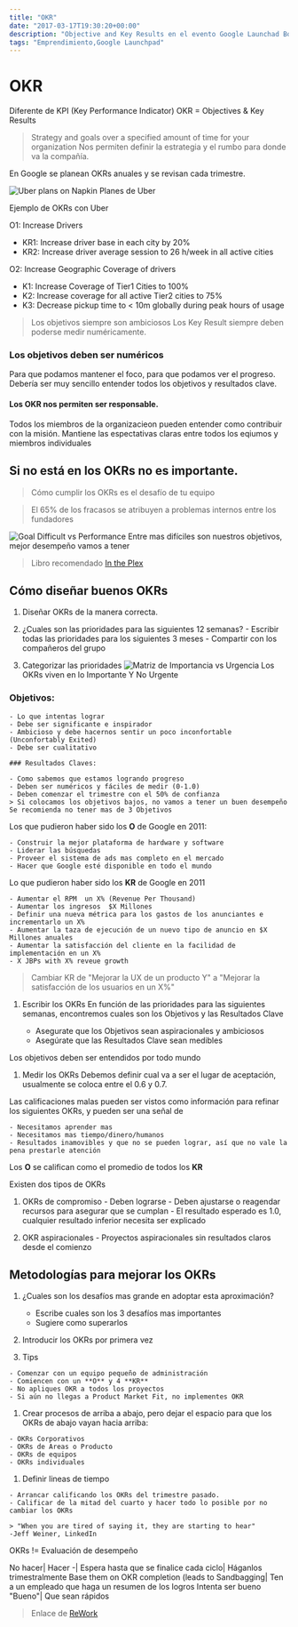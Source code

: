 ```yaml
---
title: "OKR"
date: "2017-03-17T19:30:20+00:00"
description: "Objective and Key Results en el evento Google Launchad Bogotá 2017"
tags: "Emprendimiento,Google Launchpad"
---
```

# OKR

Diferente de KPI (Key Performance Indicator)
OKR = Objectives & Key Results

> Strategy and goals over a specified amount of time for your organization
Nos permiten definir la estrategia y el rumbo para donde va la compañía.

En Google se planean OKRs anuales y se revisan cada trimestre.

![Uber plans on Napkin](http://abovethecrowd.com/wp-content/uploads/2014/07/sacks.png)
Planes de Uber

Ejemplo de OKRs con Uber

O1: Increase Drivers

  - KR1: Increase driver base in each city by 20%
  - KR2: Increase driver average session to 26 h/week in all active cities

O2: Increase Geographic Coverage of drivers

  - K1: Increase Coverage of Tier1 Cities to 100%
  - K2: Increase coverage for all active Tier2 cities to 75%
  - K3: Decrease pickup time to < 10m globally during peak hours of usage

> Los objetivos siempre son ambiciosos
> Los Key Result siempre deben poderse medir numéricamente.

### Los objetivos deben ser numéricos
Para que podamos mantener el foco, para que podamos ver el progreso.
Debería ser muy sencillo entender todos los objetivos y resultados clave.

#### Los OKR nos permiten ser responsable. 
Todos los miembros de la organizacieon pueden entender como contribuir con la misión.
Mantiene las espectativas claras entre todos los eqiumos y miembros individuales

## Si no está en los OKRs no es importante.

> Cómo cumplir los OKRs es el desafío de tu equipo

> El 65% de los fracasos se atribuyen a problemas internos entre los fundadores

![Goal Difficult vs Performance](http://www.workboard.com/images/blog/8-tactics-for-successful-goals-difficulty.png)
Entre mas difíciles son nuestros objetivos, mejor desempeño vamos a tener
> Libro recomendado [In the Plex](https://www.amazon.com/Plex-Google-Thinks-Works-Shapes/dp/1455875724)


## Cómo diseñar buenos OKRs

1. Diseñar OKRs de la manera correcta.

  1. ¿Cuales son las prioridades para las siguientes 12 semanas?
    - Escribir todas las prioridades para los siguientes 3 meses
    - Compartir con los compañeros del grupo
  1. Categorizar las prioridades 
     ![Matriz de Importancia vs Urgencia](http://www.julienrio.com/marketing/pictures/julienrio.com_eisenhower_box.JPG)
      Los OKRs viven en lo Importante Y No Urgente

  ### Objetivos:

    - Lo que intentas lograr
    - Debe ser significante e inspirador
    - Ambicioso y debe hacernos sentir un poco inconfortable (Unconfortably Exited)
    - Debe ser cualitativo

    ### Resultados Claves:

    - Como sabemos que estamos logrando progreso
    - Deben ser numéricos y fáciles de medir (0-1.0)
    - Deben comenzar el trimestre con el 50% de confianza
    > Si colocamos los objetivos bajos, no vamos a tener un buen desempeño
    Se recomienda no tener mas de 3 Objetivos

  Los que pudieron haber sido los **O** de Google en 2011: 

    - Construir la mejor plataforma de hardware y software 
    - Liderar las búsquedas
    - Proveer el sistema de ads mas completo en el mercado
    - Hacer que Google esté disponible en todo el mundo

  Lo que pudieron haber sido los **KR** de Google en 2011

    - Aumentar el RPM  un X% (Revenue Per Thousand)
    - Aumentar los ingresos  $X Millones
    - Definir una nueva métrica para los gastos de los anunciantes e incrementarlo un X%
    - Aumentar la taza de ejecución de un nuevo tipo de anuncio en $X Millones anuales
    - Aumentar la satisfacción del cliente en la facilidad de implementación en un X% 
    - X JBPs with X% reveue growth

  > Cambiar KR de "Mejorar la UX de un producto Y" a "Mejorar la satisfacción de los usuarios en un X%"

1. Escribir los OKRs
  En función de las prioridades para las siguientes semanas, encontremos cuales son los Objetivos y las Resultados Clave

    - Asegurate que los Objetivos sean aspiracionales y ambiciosos
    - Asegúrate que las Resultados Clave sean medibles

  Los objetivos deben ser entendidos por todo mundo

1. Medir los OKRs
  Debemos definir cual va a ser el lugar de aceptación, usualmente se coloca entre el 0.6 y 0.7.

  Las calificaciones malas pueden ser vistos como información para refinar los siguientes OKRs, y pueden ser una señal de

    - Necesitamos aprender mas
    - Necesitamos mas tiempo/dinero/humanos
    - Resultados inamovibles y que no se pueden lograr, así que no vale la pena prestarle atención

  Los **O** se califican como el promedio de todos los **KR**


Existen dos tipos de OKRs

  1. OKRs de compromiso
    - Deben lograrse
    - Deben ajustarse o reagendar recursos para asegurar que se cumplan
    - El resultado esperado es 1.0, cualquier resultado inferior necesita ser explicado

  1. OKR aspiracionales
    - Proyectos aspiracionales sin resultados claros desde el comienzo


## Metodologías para mejorar los OKRs 

1. ¿Cuales son los desafíos mas grande en adoptar esta aproximación?

    - Escribe cuales son los 3 desafíos mas importantes 
    - Sugiere como superarlos

1. Introducir los OKRs por primera vez

  1. Tips

    - Comenzar con un equipo pequeño de administración
    - Comiencen con un **O** y 4 **KR**
    - No apliques OKR a todos los proyectos
    - Si aún no llegas a Product Market Fit, no implementes OKR

  1. Crear procesos de arriba a abajo, pero dejar el espacio para que los OKRs de abajo vayan hacia arriba:

    - OKRs Corporativos
    - OKRs de Areas o Producto
    - OKRs de equipos
    - OKRs individuales

  1. Definir lineas de tiempo

    - Arrancar calificando los OKRs del trimestre pasado.
    - Calificar de la mitad del cuarto y hacer todo lo posible por no cambiar los OKRs

    > "When you are tired of saying it, they are starting to hear"
    -Jeff Weiner, LinkedIn

OKRs != Evaluación de desempeño

No hacer| Hacer
-|
Espera hasta que se finalice cada ciclo| Háganlos trimestralmente
Base them on OKR completion (leads to Sandbagging| Ten a un empleado que haga un resumen de los logros
Intenta ser bueno "Bueno"| Que sean rápidos


> Enlace de [ReWork](https://rework.withgoogle.com/)

